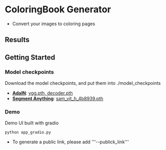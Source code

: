 # ColoringBook Generator
- Convert your images to coloring pages

## Results

## Getting Started
### Model checkpoints
Download the model checkpoints, and put them into ./model_checkpoints
- [**AdaIN**](https://github.com/naoto0804/pytorch-AdaIN): [vgg.pth, decoder.pth](https://drive.google.com/drive/folders/1GEb1KGGMdy02wDxu85_IIgNv5cXyQTex)
- [**Segment Anything**](https://github.com/facebookresearch/segment-anything#model-checkpoints): [sam_vit_h_4b8939.pth](https://dl.fbaipublicfiles.com/segment_anything/sam_vit_h_4b8939.pth)

### Demo
Demo UI built with gradio
```
python app_gradio.py
```
- To generate a public link, please add '''--publick_link'''
